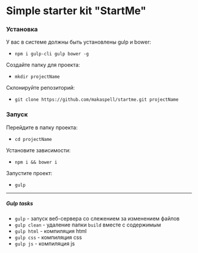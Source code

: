 # Simple starter kit "StartMe"

### Установка

У вас в системе должны быть установлены gulp и bower:
- `npm i gulp-cli gulp bower -g`

Создайте папку для проекта: 
- `mkdir projectName`

Склонируйте репозиторий:
- `git clone https://github.com/makaspell/startme.git projectName`

### Запуск

Перейдите в папку проекта:
- `cd projectName`

Установите зависимости:
- `npm i && bower i`

Запустите проект:
- `gulp`

---

##### Gulp tasks
- `gulp` - запуск веб-сервера со слежением за изменением файлов
- `gulp clean` - удаление папки `build` вместе с содержимым
- `gulp html` - компиляция html
- `gulp css` - компиляция css
- `gulp js` - компиляция js
